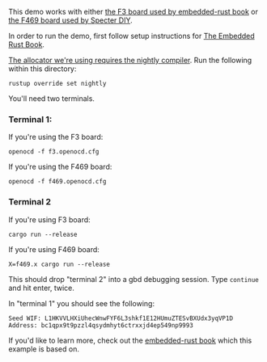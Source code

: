 This demo works with either [the F3 board used by embedded-rust book](https://rust-embedded.github.io/book/intro/hardware.html) or [the F469 board used by Specter DIY](https://github.com/cryptoadvance/specter-diy/blob/master/docs/shopping.md#discovery-board).

In order to run the demo, first follow setup instructions for [The Embedded Rust Book](https://rust-embedded.github.io/book/intro/install.html).

[The allocator we're using requires the nightly compiler](https://github.com/rust-embedded/alloc-cortex-m/blob/4673f9324233cce93473068e74dc97fa62775367/src/lib.rs#L3). Run the following within this directory:

```
rustup override set nightly
```

You'll need two terminals.

### Terminal 1:

If you're using the F3 board:

```
openocd -f f3.openocd.cfg
```

If you're using the F469 board:

```
openocd -f f469.openocd.cfg
```

### Terminal 2

If you're using F3 board:

```
cargo run --release
```

If you're using F469 board:

```
X=f469.x cargo run --release
```

This should drop "terminal 2" into a gbd debugging session. Type `continue` and hit enter, twice.

In "terminal 1" you should see the following:

```
Seed WIF: L1HKVVLHXiUhecWnwFYF6L3shkf1E12HUmuZTESvBXUdx3yqVP1D
Address: bc1qpx9t9pzzl4qsydmhyt6ctrxxjd4ep549np9993
```

If you'd like to learn more, check out the [embedded-rust book](https://rust-embedded.github.io/book/intro/index.html) which this example is based on.
